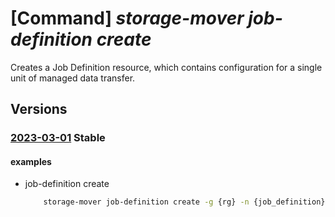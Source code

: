 # [Command] _storage-mover job-definition create_

Creates a Job Definition resource, which contains configuration for a single unit of managed data transfer.

## Versions

### [2023-03-01](/Resources/mgmt-plane/L3N1YnNjcmlwdGlvbnMve30vcmVzb3VyY2Vncm91cHMve30vcHJvdmlkZXJzL21pY3Jvc29mdC5zdG9yYWdlbW92ZXIvc3RvcmFnZW1vdmVycy97fS9wcm9qZWN0cy97fS9qb2JkZWZpbml0aW9ucy97fQ==/2023-03-01.xml) **Stable**

<!-- mgmt-plane /subscriptions/{}/resourcegroups/{}/providers/microsoft.storagemover/storagemovers/{}/projects/{}/jobdefinitions/{} 2023-03-01 -->

#### examples

- job-definition create
    ```bash
        storage-mover job-definition create -g {rg} -n {job_definition} --project-name {project_name} --storage-mover-name {mover_name} --copy-mode Additive --source-name {source_endpoint} --target-name {target_endpoint} --agent-name {agent_name} --description JobDefinitionDescription --source-subpath path1 --target-subpath path2
    ```
